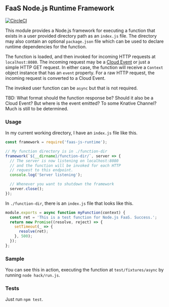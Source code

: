 ## FaaS Node.js Runtime Framework

[![CircleCI](https://circleci.com/gh/openshift-cloud-functions/faas-js-runtime.svg?style=svg)](https://circleci.com/gh/openshift-cloud-functions/faas-js-runtime)

This module provides a Node.js framework for executing a function that
exists in a user provided directory path as an `index.js` file. The
directory may also contain an optional `package.json` file which can
be used to declare runtime dependencies for the function.

The function is loaded, and then invoked for incoming HTTP requests
at `localhost:8080`. The incoming request may be a
[Cloud Event](https://github.com/cloudevents/sdk-javascript#readme.) or
just a simple HTTP GET request. In either case, the function will receive
a `Context` object instance that has an `event` property. For a raw HTTP
request, the incoming request is converted to a Cloud Event.

The invoked user function can be `async` but that is not required.

TBD: What format should the function response be? Should it also be a Cloud
Event? But where is the event emitted? To some Knative Channel? Much is
still to be determined.

### Usage

In my current working directory, I have an `index.js` file like this.

```js
const framework = require('faas-js-runtime');

// My function directory is in ./function-dir
framework(`${__dirname}/function-dir/`, server => {
  // The server is now listening on localhost:8080
  // and the function will be invoked for each HTTP
  // request to this endpoint.
  console.log('Server listening');

  // Whenever you want to shutdown the framework
  server.close();
});
```

In `./function-dir`, there is an `index.js` file that looks
like this.

```js
module.exports = async function myFunction(context) {
  const ret = 'This is a test function for Node.js FaaS. Success.';
  return new Promise((resolve, reject) => {
    setTimeout(_ => {
      resolve(ret);
    }, 500);
  });
};
```
### Sample

You can see this in action, executing the function at `test/fixtures/async`
by running `node hack/run.js`.

### Tests

Just run `npm test`.
